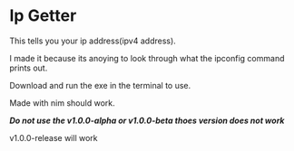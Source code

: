 # Ip Getter

This tells you your ip address(ipv4 address).

I made it because its anoying to look through what the ipconfig command prints out.

Download and run the exe in the terminal to use.

Made with nim should work.

***Do not use the v1.0.0-alpha or v1.0.0-beta thoes version does not work***

v1.0.0-release will work
